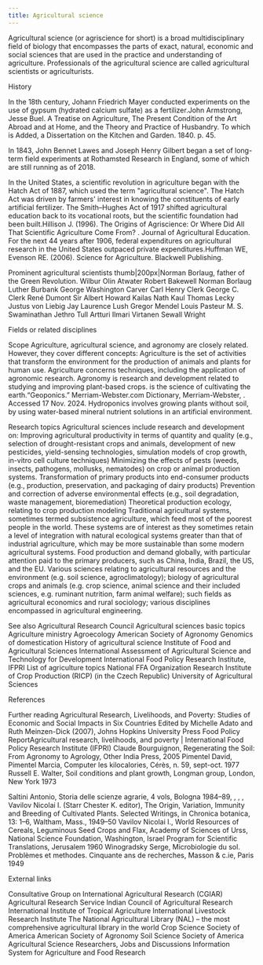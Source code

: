```yaml
---
title: Agricultural science
---
```

Agricultural science (or agriscience for short) is a broad multidisciplinary field of biology that encompasses the parts of exact, natural, economic and social sciences that are used in the practice and understanding of agriculture. Professionals of the agricultural science are called agricultural scientists or agriculturists.

History

In the 18th century, Johann Friedrich Mayer conducted experiments on the use of gypsum (hydrated calcium sulfate) as a fertilizer.John Armstrong, Jesse Buel. A Treatise on Agriculture, The Present Condition of the Art Abroad and at Home, and the Theory and Practice of Husbandry. To which is Added, a Dissertation on the Kitchen and Garden. 1840. p. 45.

In 1843, John Bennet Lawes and Joseph Henry Gilbert began a set of long-term field experiments at Rothamsted Research in England, some of which are still running as of 2018.

In the United States, a scientific revolution in agriculture began with the Hatch Act of 1887, which used the term "agricultural science". The Hatch Act was driven by farmers' interest in knowing the constituents of early artificial fertilizer. The Smith–Hughes Act of 1917 shifted agricultural education back to its vocational roots, but the scientific foundation had been built.Hillison J. (1996). The Origins of Agriscience: Or Where Did All That Scientific Agriculture Come From? . Journal of Agricultural Education. For the next 44 years after 1906, federal expenditures on agricultural research in the United States outpaced private expenditures.Huffman WE, Evenson RE. (2006). Science for Agriculture. Blackwell Publishing.

Prominent agricultural scientists
thumb|200px|Norman Borlaug, father of the Green Revolution.
 Wilbur Olin Atwater
 Robert Bakewell
 Norman Borlaug
 Luther Burbank
 George Washington Carver
 Carl Henry Clerk
 George C. Clerk
 René Dumont
 Sir Albert Howard
 Kailas Nath Kaul
 Thomas Lecky
 Justus von Liebig
 Jay Laurence Lush
 Gregor Mendel
 Louis Pasteur
 M. S. Swaminathan
 Jethro Tull
 Artturi Ilmari Virtanen
 Sewall Wright

Fields or related disciplines

Scope
Agriculture, agricultural science, and agronomy are closely related. However, they cover different concepts:
 Agriculture is the set of activities that transform the environment for the production of animals and plants for human use. Agriculture concerns techniques, including the application of agronomic research.
 Agronomy is research and development related to studying and improving plant-based crops.
 is the science of cultivating the earth.“Geoponics.” Merriam-Webster.com Dictionary, Merriam-Webster, . Accessed 17 Nov. 2024.
Hydroponics involves growing plants without soil, by using water-based mineral nutrient solutions in an artificial environment.

Research topics
Agricultural sciences include research and development on:
 Improving agricultural productivity in terms of quantity and quality (e.g., selection of drought-resistant crops and animals, development of new pesticides, yield-sensing technologies, simulation models of crop growth, in-vitro cell culture techniques)
 Minimizing the effects of pests (weeds, insects, pathogens, mollusks, nematodes) on crop or animal production systems.
 Transformation of primary products into end-consumer products (e.g., production, preservation, and packaging of dairy products)
 Prevention and correction of adverse environmental effects (e.g., soil degradation, waste management, bioremediation)
 Theoretical production ecology, relating to crop production modeling
 Traditional agricultural systems, sometimes termed subsistence agriculture, which feed most of the poorest people in the world. These systems are of interest as they sometimes retain a level of integration with natural ecological systems greater than that of industrial agriculture, which may be more sustainable than some modern agricultural systems.
 Food production and demand globally, with particular attention paid to the primary producers, such as China, India, Brazil, the US, and the EU.
 Various sciences relating to agricultural resources and the environment (e.g. soil science, agroclimatology); biology of agricultural crops and animals (e.g. crop science, animal science and their included sciences, e.g. ruminant nutrition, farm animal welfare); such fields as agricultural economics and rural sociology; various disciplines encompassed in agricultural engineering.

See also
 Agricultural Research Council
 Agricultural sciences basic topics
 Agriculture ministry
 Agroecology
 American Society of Agronomy
 Genomics of domestication
 History of agricultural science
 Institute of Food and Agricultural Sciences
 International Assessment of Agricultural Science and Technology for Development
 International Food Policy Research Institute, IFPRI
 List of agriculture topics
 National FFA Organization
 Research Institute of Crop Production (RICP) (in the Czech Republic)
 University of Agricultural Sciences

References

Further reading
 Agricultural Research, Livelihoods, and Poverty: Studies of Economic and Social Impacts in Six Countries Edited by Michelle Adato and Ruth Meinzen-Dick (2007), Johns Hopkins University Press Food Policy ReportAgricultural research, livelihoods, and poverty | International Food Policy Research Institute (IFPRI) 
 Claude Bourguignon, Regenerating the Soil: From Agronomy to Agrology, Other India Press, 2005
 Pimentel David, Pimentel Marcia, Computer les kilocalories, Cérès, n. 59, sept-oct. 1977
 Russell E. Walter, Soil conditions and plant growth, Longman group, London, New York 1973
 
 Saltini Antonio, Storia delle scienze agrarie, 4 vols, Bologna 1984–89, , , , 
 Vavilov Nicolai I. (Starr Chester K. editor), The Origin, Variation, Immunity and Breeding of Cultivated Plants. Selected Writings, in Chronica botanica, 13: 1–6, Waltham, Mass., 1949–50
 Vavilov Nicolai I., World Resources of Cereals, Leguminous Seed Crops and Flax, Academy of Sciences of Urss, National Science Foundation, Washington, Israel Program for Scientific Translations, Jerusalem 1960
 Winogradsky Serge, Microbiologie du sol. Problèmes et methodes. Cinquante ans de recherches, Masson & c.ie, Paris 1949

External links

 Consultative Group on International Agricultural Research (CGIAR)
 Agricultural Research Service
 Indian Council of Agricultural Research
 International Institute of Tropical Agriculture
 International Livestock Research Institute
 The National Agricultural Library (NAL) – the most comprehensive agricultural library in the world
 Crop Science Society of America
 American Society of Agronomy
 Soil Science Society of America
 Agricultural Science Researchers, Jobs and Discussions
 Information System for Agriculture and Food Research

 